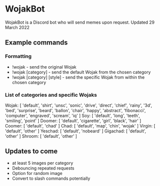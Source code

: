 # WojakBot

WojakBot is a Discord bot who will send memes upon request.
Updated 29 March 2022

## Example commands

### Formatting

- !wojak - send the original Wojak
- !wojak \[category\] - send the default Wojak from the chosen category
- !wojak \[category\] \[style\] - send the specific Wojak from within the chosen category

### List of categories and specific Wojaks

Wojak: [
  'default',  'shirt',     'unsc',
  'sonic',    'drive',     'direct',
  'chief',    'rainy',     '3d',
  'bed',      'surprise',  'beard',
  'ballon',   'chair',     'happy',
  'abstract', 'fibonacci', 'computer',
  'engraved', 'scream',    'iq'
]
Soy: [ 'default', 'long', 'teeth', 'smiling', 'point' ]
Doomer: [ 'default', 'cigarette', 'girl', 'black', 'hair' ]
Coomer: [ 'default', 'chad' ]
Chad: [ 'default', 'map', 'chin', 'wojak' ]
Virgin: [ 'default', 'other' ]
Yeschad: [ 'default', 'nobeard' ]
Gigachad: [ 'default', 'other' ]
Shroom: [ 'default', 'other' ]

## Updates to come

- at least 5 images per category
- Debouncing repeated requests
- Option for random image
- Convert to slash commands potentially
